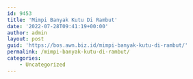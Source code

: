 ```yaml
---
id: 9453
title: 'Mimpi Banyak Kutu Di Rambut'
date: '2022-07-28T09:41:19+00:00'
author: admin
layout: post
guid: 'https://bos.awn.biz.id/mimpi-banyak-kutu-di-rambut/'
permalink: /mimpi-banyak-kutu-di-rambut/
categories:
    - Uncategorized
---
```


